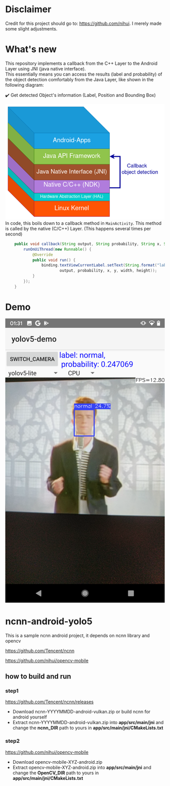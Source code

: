 
# Disclaimer
Credit for this project should go to: https://github.com/nihui. I merely made some slight adjustments.
# What's new
This repository implements a callback from the C++ Layer to the Android Layer using JNI (java native interface).  
This essentially means you can access the results (label and probability) of the object detection comfortably from the Java Layer, like shown in the following diagram:

✔️  Get detected Object's information (Label, Position and Bounding Box)

![](docs/Android_Architecture_jni.png)
In code, this boils down to a callback method in `MainActivity`. This method is called by the native (C/C++) Layer. (This happens several times per second) 
```Java
    public void callback(String output, String probability, String x, String y, String width, String height) {
        runOnUiThread(new Runnable() {
            @Override
            public void run() {
                binding.textViewCurrentLabel.setText(String.format("label: %s, \nprobability: %s, Rect: [x: %s, y: %s, width: %s, height: %s ]",
                        output, probability, x, y, width, height));
            }
        });
    }
```
# Demo
![](docs/177433672-4bb84c52-ac42-41ee-a5c3-0f1bbb02d4d5.png)
# ncnn-android-yolo5
This is a sample ncnn android project, it depends on ncnn library and opencv

https://github.com/Tencent/ncnn

https://github.com/nihui/opencv-mobile



## how to build and run
### step1
https://github.com/Tencent/ncnn/releases

* Download ncnn-YYYYMMDD-android-vulkan.zip or build ncnn for android yourself
* Extract ncnn-YYYYMMDD-android-vulkan.zip into **app/src/main/jni** and change the **ncnn_DIR** path to yours in **app/src/main/jni/CMakeLists.txt**

### step2
https://github.com/nihui/opencv-mobile

* Download opencv-mobile-XYZ-android.zip
* Extract opencv-mobile-XYZ-android.zip into **app/src/main/jni** and change the **OpenCV_DIR** path to yours in **app/src/main/jni/CMakeLists.txt**

